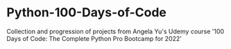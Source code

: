 # Python-100-Days-of-Code
Collection and progression of projects from Angela Yu's Udemy course '100 Days of Code: The Complete Python Pro Bootcamp for 2022'

